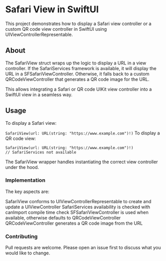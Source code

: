 # Safari View in SwiftUI
This project demonstrates how to display a Safari view controller or a custom QR code view controller in SwiftUI using UIViewControllerRepresentable.

## About
The SafariView struct wraps up the logic to display a URL in a view controller. If the SafariServices framework is available, it will display the URL in a SFSafariViewController. Otherwise, it falls back to a custom QRCodeViewController that generates a QR code image for the URL.

This allows integrating a Safari or QR code UIKit view controller into a SwiftUI view in a seamless way.

## Usage
To display a Safari view:

```SafariView(url: URL(string: "https://www.example.com")!)```
To display a QR code view:

```
SafariView(url: URL(string: "https://www.example.com")!)
// SafariServices not available
```
The SafariView wrapper handles instantiating the correct view controller under the hood.

### Implementation
The key aspects are:

SafariView conforms to UIViewControllerRepresentable to create and update a UIViewController
SafariServices availability is checked with canImport compile time check
SFSafariViewController is used when available, otherwise defaults to QRCodeViewController
QRCodeViewController generates a QR code image from the URL

### Contributing
Pull requests are welcome. Please open an issue first to discuss what you would like to change.
